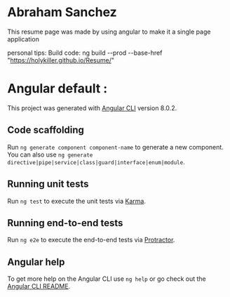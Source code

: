 
 # Abraham Sanchez
This  resume page was made by using angular to make it a single page application 

 personal tips:
 Build code: 
 ng build --prod --base-href "https://holykiller.github.io/Resume/"


# Angular default :

This project was generated with [Angular CLI](https://github.com/angular/angular-cli) version 8.0.2.

## Code scaffolding

Run `ng generate component component-name` to generate a new component. You can also use `ng generate directive|pipe|service|class|guard|interface|enum|module`.

## Running unit tests

Run `ng test` to execute the unit tests via [Karma](https://karma-runner.github.io).

## Running end-to-end tests

Run `ng e2e` to execute the end-to-end tests via [Protractor](http://www.protractortest.org/).

## Angular help

To get more help on the Angular CLI use `ng help` or go check out the [Angular CLI README](https://github.com/angular/angular-cli/blob/master/README.md).
